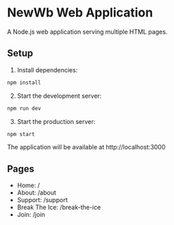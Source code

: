 # NewWb Web Application

A Node.js web application serving multiple HTML pages.

## Setup

1. Install dependencies:
```bash
npm install
```

2. Start the development server:
```bash
npm run dev
```

3. Start the production server:
```bash
npm start
```

The application will be available at http://localhost:3000

## Pages
- Home: /
- About: /about
- Support: /support
- Break The Ice: /break-the-ice
- Join: /join
